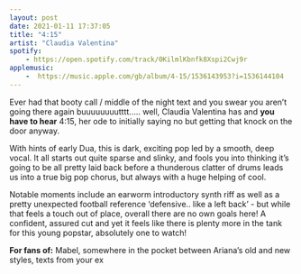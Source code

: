 ```yaml
---
layout: post
date: 2021-01-11 17:37:05
title: "4:15"
artist: "Claudia Valentina"
spotify: 
    - https://open.spotify.com/track/0KilmlKbnfk8Xspi2Cwj9r
applemusic: 
    -  https://music.apple.com/gb/album/4-15/1536143953?i=1536144104
---
```


Ever had that booty call / middle of the night text and you swear you aren’t going there again buuuuuuuutttt..... well, Claudia Valentina has and **you have to hear** 4:15, her ode to initially saying no but getting that knock on the door anyway.

With hints of early Dua, this is dark, exciting pop led by a smooth, deep vocal. It all starts out quite sparse and slinky, and fools you into thinking it’s going to be all pretty laid back before a thunderous clatter of drums leads us into a true big pop chorus, but always with a huge helping of cool.

Notable moments include an earworm introductory synth riff as well as a pretty unexpected football reference ‘defensive.. like a left back’ - but while that feels a touch out of place, overall there are no own goals here! A confident, assured cut and yet it feels like there is plenty more in the tank for this young popstar, absolutely one to watch! 

**For fans of:** Mabel, somewhere in the pocket between Ariana’s old and new styles, texts from your ex 
